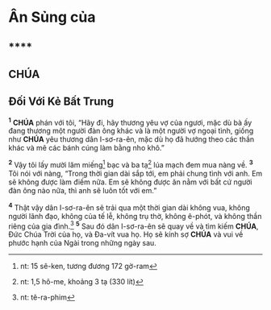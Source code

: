 # Ân Sủng của

## ****

## CHÚA

## Đối Với Kẻ Bất Trung
<sup><b>1</b></sup> **CHÚA** phán với tôi, “Hãy đi, hãy thương yêu vợ của ngươi, mặc dù bà ấy đang thương một người đàn ông khác và là một người vợ ngoại tình, giống như **CHÚA** yêu thương dân I-sơ-ra-ên, mặc dù họ đã hướng theo các thần khác và mê các bánh cúng làm bằng nho khô.”

<sup><b>2</b></sup> Vậy tôi lấy mười lăm miếng[^1-417aae41-fb7d-488b-a739-99fbb7ae4ee8] bạc và ba tạ[^2-417aae41-fb7d-488b-a739-99fbb7ae4ee8] lúa mạch đem mua nàng về. <sup><b>3</b></sup> Tôi nói với nàng, “Trong thời gian dài sắp tới, em phải chung tình với anh. Em sẽ không được làm điếm nữa. Em sẽ không được ăn nằm với bất cứ người đàn ông nào nữa, thì anh sẽ luôn tốt với em.”

<sup><b>4</b></sup> Thật vậy dân I-sơ-ra-ên sẽ trải qua một thời gian dài không vua, không người lãnh đạo, không của tế lễ, không trụ thờ, không ê-phót, và không thần riêng của gia đình.[^3-417aae41-fb7d-488b-a739-99fbb7ae4ee8] <sup><b>5</b></sup> Sau đó dân I-sơ-ra-ên sẽ quay về và tìm kiếm **CHÚA**, Đức Chúa Trời của họ, và Đa-vít vua họ. Họ sẽ kính sợ **CHÚA** và vui về phước hạnh của Ngài trong những ngày sau.

[^1-417aae41-fb7d-488b-a739-99fbb7ae4ee8]: nt: 15 sê-ken, tương đương 172 gờ-ram
[^2-417aae41-fb7d-488b-a739-99fbb7ae4ee8]: nt: 1,5 hô-me, khoảng 3 tạ (330 lít)
[^3-417aae41-fb7d-488b-a739-99fbb7ae4ee8]: nt: tê-ra-phim